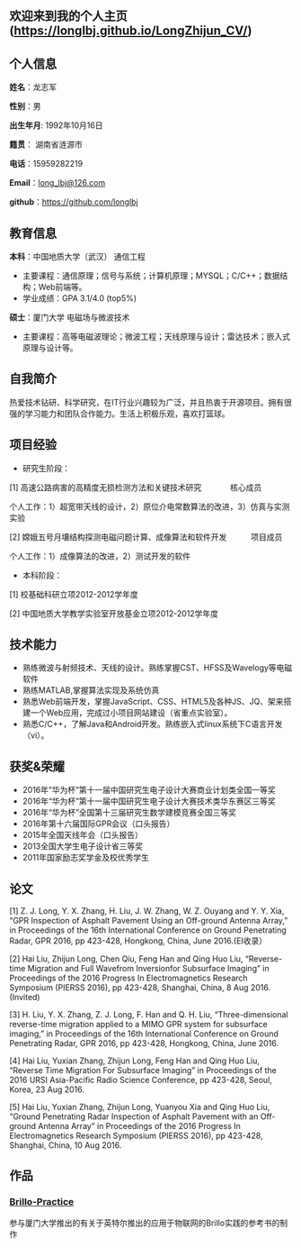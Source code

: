 ## 欢迎来到我的个人主页(https://longlbj.github.io/LongZhijun_CV/)

## 个人信息

**姓名**：龙志军

**性别**：男  

**出生年月**: 1992年10月16日

**籍贯**： 湖南省涟源市

**电话**：15959282219

**Email**：long_lbj@126.com

**github**：https://github.com/longlbj

## 教育信息


**本科**：中国地质大学（武汉）     通信工程

* 主要课程：通信原理；信号与系统；计算机原理；MYSQL；C/C++；数据结构；Web前端等。
* 学业成绩：GPA 3.1/4.0 (top5%)

**硕士**：厦门大学     电磁场与微波技术

* 主要课程：高等电磁波理论；微波工程；天线原理与设计；雷达技术；嵌入式原理与设计等。


## 自我简介

热爱技术钻研、科学研究，在IT行业兴趣较为广泛，并且热衷于开源项目。拥有很强的学习能力和团队合作能力。生活上积极乐观，喜欢打篮球。


## 项目经验
* 研究生阶段：

[1] 高速公路病害的高精度无损检测方法和关键技术研究               核心成员

个人工作：1）超宽带天线的设计，2）原位介电常数算法的改进，3）仿真与实测实验

[2] 嫦娥五号月壤结构探测电磁问题计算、成像算法和软件开发           项目成员

个人工作：1）成像算法的改进，2）测试开发的软件

* 本科阶段：

[1] 校基础科研立项2012-2012学年度
   
[2] 中国地质大学教学实验室开放基金立项2012-2012学年度



## 技术能力

* 熟练微波与射频技术、天线的设计。熟练掌握CST、HFSS及Wavelogy等电磁软件
* 熟练MATLAB,掌握算法实现及系统仿真
* 熟悉Web前端开发，掌握JavaScript、CSS、HTML5及各种JS、JQ、架来搭建一个Web应用，完成过小项目网站建设（省重点实验室）。
* 熟悉C/C++，了解Java和Android开发。熟练嵌入式linux系统下C语言开发（vi）。


## 获奖&荣耀
* 2016年”华为杯”第十一届中国研究生电子设计大赛商业计划类全国一等奖
* 2016年“华为杯”第十一届中国研究生电子设计大赛技术类华东赛区三等奖
* 2016年“华为杯”全国第十三届研究生数学建模竞赛全国三等奖
* 2016年第十六届国际GPR会议（口头报告）
* 2015年全国天线年会（口头报告）
* 2013全国大学生电子设计省三等奖  
* 2011年国家励志奖学金及校优秀学生


## 论文

[1] Z. J. Long, Y. X. Zhang, H. Liu, J. W. Zhang, W. Z. Ouyang and Y. Y. Xia, “GPR Inspection of Asphalt Pavement Using an Off-ground Antenna Array,” in Proceedings of the 16th International Conference on Ground Penetrating Radar, GPR 2016, pp 423-428, Hongkong, China, June 2016.(EI收录）

[2] Hai Liu, Zhijun Long, Chen Qiu, Feng Han and Qing Huo Liu, “Reverse-time Migration and Full Wavefrom Inversionfor Subsurface Imaging” in Proceedings of the 2016 Progress In Electromagnetics Research Symposium (PIERSS 2016), pp 423-428, Shanghai, China, 8 Aug 2016. (Invited)

[3] H. Liu, Y. X. Zhang, Z. J. Long, F. Han and Q. H. Liu, “Three-dimensional reverse-time migration applied to a MIMO GPR system for subsurface imaging,” in Proceedings of the 16th International Conference on Ground Penetrating Radar, GPR 2016, pp 423-428, Hongkong, China, June 2016.

[4] Hai Liu, Yuxian Zhang, Zhijun Long, Feng Han and Qing Huo Liu, “Reverse Time Migration For Subsurface Imaging” in Proceedings of the 2016 URSI Asia-Pacific Radio Science Conference, pp 423-428, Seoul, Korea, 23 Aug 2016.

[5] Hai Liu, Yuxian Zhang, Zhijun Long, Yuanyou Xia and Qing Huo Liu, “Ground Penetrating Radar Inspection of Asphalt Pavement with an Off-ground Antenna Array” in Proceedings of the 2016 Progress In Electromagnetics Research Symposium (PIERSS 2016), pp 423-428, Shanghai, China, 10 Aug 2016.


## 作品

### [Brillo-Practice](https://www.gitbook.com/book/ecg-xmu/brillo-practice/details)
参与厦门大学推出的有关于英特尔推出的应用于物联网的Brillo实践的参考书的制作
